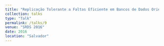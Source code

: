```yaml
---
title: "Replicação Tolerante a Faltas Eficiente em Bancos de Dados Orientados a Grafos"
collection: talks
type: "Talk"
permalink: /talks/9
venue: "SRDS 2016"
date: 2016
location: "Salvador"
---
```

